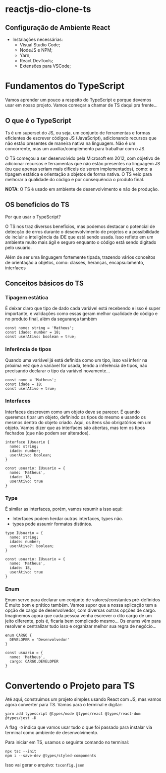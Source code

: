 # reactjs-dio-clone-ts

## Configuração de Ambiente React
- Instalações necessárias:
  - Visual Studio Code;
  - NodeJS e NPM;
  - Yarn;
  - React DevTools;
  - Extensões para VSCode;

# Fundamentos do TypeScript
Vamos aprender um pouco a respeito do TypeScript e porque devemos usar em nosso projeto. Vamos começar a chamar de TS daqui pra frente...

## O que é o TypeScript
Ts é um superset do JS, ou seja, um conjunto de ferramentas e formas eficientes de escrever códigos JS (JavaScript), adicionando recursos que não estão presentes de maneira nativa na linguagem. Não é um concorrente, mas um auxiliar/complemento para trabalhar com o JS. 

O TS começou a ser desenvolvido pela Microsoft em 2012, com objetivo de adicionar recursos e ferramentas que não estão presentes na linguagem JS (ou que apenas seriam mais dificeis de serem implementados), como: a tipagem estática e orientação a objetos de forma nativa. O TS veio para melhorar a qualidade do código e por consequência o produto final.

**NOTA**: O TS é usado em ambiente de desenvolvimento e não de produção.

## OS benefícios do TS
Por que usar o TypeScript? 

O TS nos traz diversos benefícios, mas podemos destacar o potencial de detecção de erros durante o desenvolvimento de projetos e a possibilidade de incluir a inteligência da IDE que está sendo usada. Isso reflete em um ambiente muito mais ágil e seguro enquanto o código está sendo digitado pelo usuário.

Além de ser uma linguagem fortemente tipada, trazendo vários conceitos de orientação a objetos, como: classes, heranças, encapsulamento, interfaces

## Conceitos básicos do TS
### Tipagem estática
É deixar claro que tipo de dado cada variável está recebendo e isso é super importante, e validações como essas geram melhor qualidade de código e no produto final, além da segurança também

````TS
const nome: string = 'Matheus';
const idade: number = 18;
const userAtivo: boolean = true;
````

### Inferência de tipos
Quando uma variável já está definida como um tipo, isso vai inferir na próxima vez que a variável for usada, tendo a inferência de tipos, não precisando declarar o tipo da variável novamente...
````TS
const nome = 'Matheus';
const idade = 18;
const userAtivo = true;
````
### Interfaces
Interfaces descrevem como um objeto deve se parecer. É quando queremos tipar um objeto, definindo os tipos do mesmo e usando os mesmos dentro do objeto criado. Aqui, os itens são obrigatórios em um objeto. Vamos dizer que as interfaces são abertas, mas tem os tipos fechados (que não podem ser alterados).

````TS
interface IUsuario {
  nome: string;
  idade: number;
  userAtivo: boolean;
}

const usuario: IUsuario = {
  nome: 'Matheus',
  idade: 18,
  userAtivo: true
}
````

### Type
É similar as interfaces, porém, vamos resumir a isso aqui:
- Interfaces podem herdar outras interfaces, types não.
- types pode assumir formatos distintos.

````TS
type IUsuario = {
  nome: string;
  idade: number;
  userAtivo?: boolean;
}

const usuario: IUsuario = {
  nome: 'Matheus',
  idade: 18,
  userAtivo: true
}
````
### Enum
Enum serve para declarar um conjunto de valores/constantes pré-definidos
É muito bom e prático também. Vamos supor que a nossa aplicação tem a opção de cargo de desenvolvedor, com diversas outras opções de cargo. Imaginemos agora que cada pessoa venha escrever o dito cargo de um jeito diferente, pois é, ficaria bem complicado mesmo... Os enums vêm para resolver e centralizar tudo isso e organizar melhor sua regra de negócio...

````TS
enum CARGO {
  DEVELOPER = 'Desenvolvedor'
}

const usuario = {
  nome: 'Matheus',
  cargo: CARGO.DEVELOPER
}
````

# Convertendo o Projeto para TS
Até aqui, construímos um projeto simples usando React com JS, mas vamos agora converter para TS. Vamos para o terminal e digitar:
````
yarn add typescript @types/node @types/react @types/react-dom @types/jest -D
````
A flag `-D` indica que vamos usar tudo o que foi passado para instalar via terminal como ambiente de desenvolvimento.

Para iniciar em TS, usamos o seguinte comando no terminal:
````
npx tsc --init
npm i --save-dev @types/styled-components
````
Isso vai gerar o arquivo: `tsconfig.json`